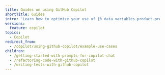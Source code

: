 ```yaml
---
title: Guides on using GitHub Copilot
shortTitle: Guides
intro: 'Learn how to optimize your use of {% data variables.product.prodname_copilot %} for various use cases.'
versions:
  feature: copilot
topics:
  - Copilot
redirect_from:
  - /copilot/using-github-copilot/example-use-cases
children:
  - /getting-started-with-prompts-for-copilot-chat
  - /refactoring-code-with-github-copilot
  - /writing-tests-with-github-copilot
---
```

